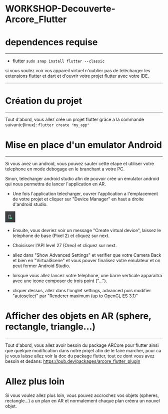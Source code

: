 # WORKSHOP-Decouverte-Arcore_Flutter

# dependences requise
---
- flutter ```sudo snap install flutter --classic```

si vous voulez voir vos appareil virtuel n'oublier pas de telécharger les extensions flutter et dart et d'ouvrir votre projet flutter avec votre IDE.

---

# Création du projet
---
Tout d'abord, vous allez crée un projet flutter grâce a la commande suivante(linux): ```flutter create "my_app"```

# Mise en place d'un emulator Android
---

Si vous avez un android, vous pouvez sauter cette etape et utiliser votre telephone en mode debogage en le branchant a votre PC.

Sinon, telecharger android studio afin de pouvoir crée un emulator android qui nous permettra de lancer l'application en AR.

- Une fois l'application telecharger, ouvrer l'application a l'emplacement de votre projet et cliquer sur "Device Manager" en haut a droite d'android studio.
<img src="assets/Device_Manager.png">

- Ensuite, vous devriez voir un message "Create virtual device", laissez le telephone de base (Pixel 2) et cliquez sur next.

- Choisisser l'API level 27 (Oreo) et cliquez sur next.

- allez dans "Show Advanced Settings" et verifier que votre Camera Back et bien en "VirtualScene" et vous pouver finalisez votre emulateur et on peut fermer Android Studio.

- lorsque vous allez lancez votre telephone, une barre verticale apparaitra avec une icone composer de trois point ("...").

- cliquer dessus, allez dans l'onglet settings, advanced puis modifier "autoselect" par "Renderer maximum (up to OpenGL ES 3.1)"

# Afficher des objets en AR (sphere, rectangle, triangle...)
---

Tout d'abord, vous allez avoir besoin du package ARCore pour flutter ainsi que quelque modification dans notre projet afin de le faire marcher, pour ca je vous laisse allez voir la doc du package flutter, tout ce dont vous avez besoin et dedans: https://pub.dev/packages/arcore_flutter_plugin

# Allez plus loin

Si vous voulez allez plus loin, vous pouvez accrochez vos objets (spheres, rectangle...) a un plan en AR et normalement chaque plan créera un nouvel objet.